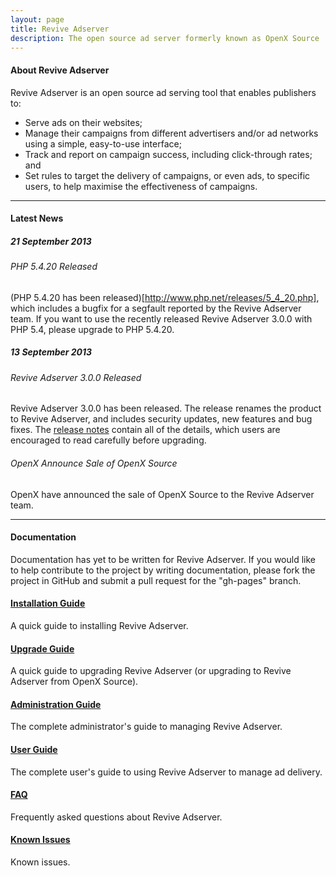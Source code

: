 ```yaml
---
layout: page
title: Revive Adserver
description: The open source ad server formerly known as OpenX Source
---
```


#### About Revive Adserver

Revive Adserver is an open source ad serving tool that enables publishers to:

* Serve ads on their websites;
* Manage their campaigns from different advertisers and/or ad networks
  using a simple, easy-to-use interface;
* Track and report on campaign success, including click-through rates; and
* Set rules to target the delivery of campaigns, or even ads, to specific
  users, to help maximise the effectiveness of campaigns.

* * *

#### Latest News

##### 21 September 2013

###### PHP 5.4.20 Released

(PHP 5.4.20 has been released)[http://www.php.net/releases/5_4_20.php],
which includes a bugfix for a segfault reported by the Revive Adserver team. If
you want to use the recently released Revive Adserver 3.0.0 with PHP 5.4, please
upgrade to PHP 5.4.20.

##### 13 September 2013

###### Revive Adserver 3.0.0 Released

Revive Adserver 3.0.0 has been released. The release renames the product to
Revive Adserver, and includes security updates, new features and bug fixes. The
[release notes](https://github.com/revive-adserver/revive-adserver/blob/v3.0.0/RELEASE_NOTES.txt)
contain all of the details, which users are encouraged to read carefully before
upgrading.

###### OpenX Announce Sale of OpenX Source

OpenX have announced the sale of OpenX Source to the Revive Adserver team.
[](http://www.openx.com/content/openx-sells-open-source-ad-serving-product)


* * *

#### Documentation

Documentation has yet to be written for Revive Adserver. If you would like to
help contribute to the project by writing documentation, please fork the project
in GitHub and submit a pull request for the "gh-pages" branch.

#### [Installation Guide](/docs/install "Installation Guide")

A quick guide to installing Revive Adserver.

#### [Upgrade Guide](/docs/upgrade "Upgrade Guide")

A quick guide to upgrading Revive Adserver (or upgrading to Revive Adserver from OpenX Source).

#### [Administration Guide](/docs/admin "Administration Guide")

The complete administrator's guide to managing Revive Adserver.

#### [User Guide](/docs/user "User Guide")

The complete user's guide to using Revive Adserver to manage ad delivery.

#### [FAQ](/docs/faq "FAQ")

Frequently asked questions about Revive Adserver.

#### [Known Issues](/docs/issues "Known Issues")

Known issues.